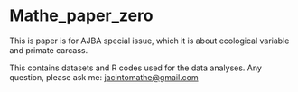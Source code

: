 # Mathe_paper_zero
This is paper is for AJBA special issue, which it is about ecological variable and primate carcass. 

This contains datasets and R codes used for the data analyses.
Any question, please ask me: jacintomathe@gmail.com

